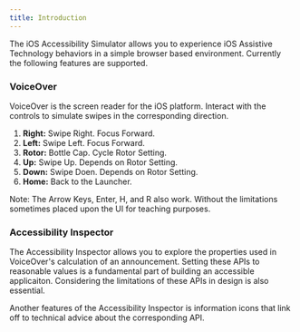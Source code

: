```yaml
---
title: Introduction
---
```


The iOS Accessibility Simulator allows you to experience iOS Assistive Technology behaviors in a simple browser based environment. Currently the following features are supported.

### VoiceOver

VoiceOver is the screen reader for the iOS platform. Interact with the controls to simulate swipes in the corresponding direction.

1. **Right:** Swipe Right. Focus Forward.
2. **Left:** Swipe Left. Focus Forward.
3. **Rotor:** Bottle Cap. Cycle Rotor Setting.
4. **Up:** Swipe Up. Depends on Rotor Setting.
5. **Down:** Swipe Doen. Depends on Rotor Setting.
6. **Home:** Back to the Launcher.

Note: The Arrow Keys, Enter, H, and R also work. Without the limitations sometimes placed upon the UI for teaching purposes.

### Accessibility Inspector

The Accessibility Inspector allows you to explore the properties used in VoiceOver's calculation of an announcement. Setting these APIs to reasonable values is a fundamental part of building an accessible applicaiton. Considering the limitations of these APIs in design is also essential.

Another features of the Accessibility Inspector is information icons that link off to technical advice about the corresponding API.